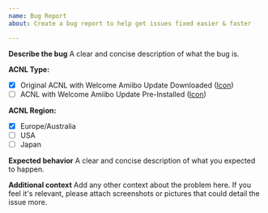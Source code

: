 ```yaml
---
name: Bug Report
about: Create a bug report to help get issues fixed easier & faster

---
```


**Describe the bug**
A clear and concise description of what the bug is.

**ACNL Type:**
* [x] Original ACNL with Welcome Amiibo Update Downloaded ([Icon](https://i.imgur.com/HC50B1J.png))
* [ ] ACNL with Welcome Amiibo Update Pre-Installed ([Icon](https://i.imgur.com/3skMHqf.png))

**ACNL Region:**
* [x] Europe/Australia
* [ ] USA
* [ ] Japan

**Expected behavior**
A clear and concise description of what you expected to happen.

**Additional context**
Add any other context about the problem here. If you feel it's relevant, please attach screenshots or pictures that could detail the issue more.
